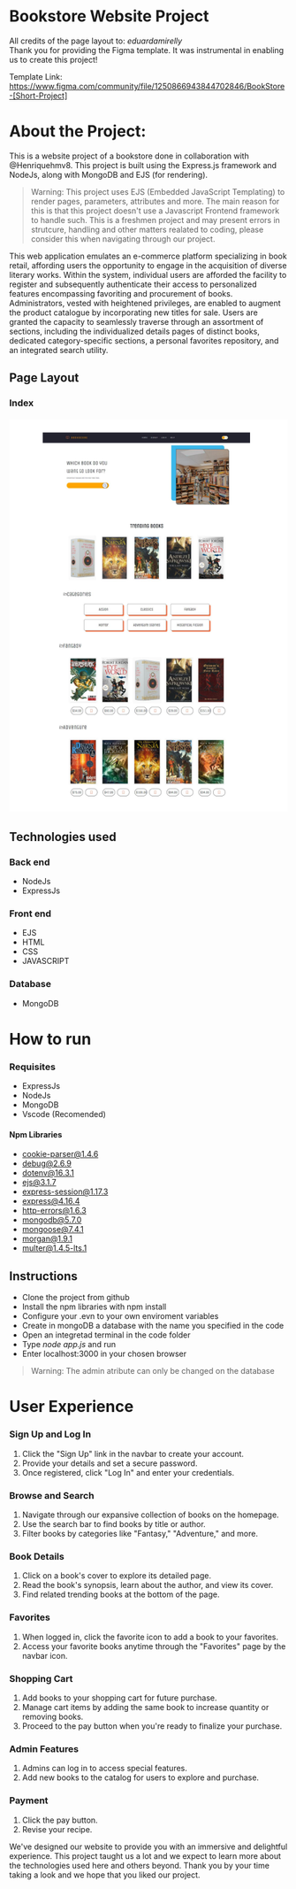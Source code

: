 # Bookstore Website Project

All credits of the page layout to: *eduardamirelly*  
Thank you for providing the Figma template. It was instrumental in enabling us to create this project!

Template Link: https://www.figma.com/community/file/1250866943844702846/BookStore-[Short-Project]

# About the Project: 

This is a website project of a bookstore done in collaboration with @Henriquehmv8. This project is built using the Express.js framework and NodeJs, along with MongoDB and EJS (for rendering).
> Warning: This project uses EJS (Embedded JavaScript Templating) to render pages, parameters, attributes and more. The main reason for this is that this project doesn't use a Javascript Frontend framework to handle such. This is a freshmen project and may present errors in strutcure, handling and other matters realated to coding, please consider this when navigating through our project.

This web application emulates an e-commerce platform specializing in book retail, affording users the opportunity to engage in the acquisition of diverse literary works. Within the system, individual users are afforded the facility to register and subsequently authenticate their access to personalized features encompassing favoriting and procurement of books. Administrators, vested with heightened privileges, are enabled to augment the product catalogue by incorporating new titles for sale. Users are granted the capacity to seamlessly traverse through an assortment of sections, including the individualized details pages of distinct books, dedicated category-specific sections, a personal favorites repository, and an integrated search utility.

## Page Layout
### Index
![indexDesktop](https://github.com/DiegoAndradeD/bookstore/blob/main/Layout/BookstoreIndex.PNG)

## Technologies used
### Back end
- NodeJs
- ExpressJs
### Front end
- EJS
- HTML
- CSS
- JAVASCRIPT
### Database
- MongoDB

# How to run

### Requisites
- ExpressJs
- NodeJs
- MongoDB
- Vscode (Recomended)
#### Npm Libraries
- cookie-parser@1.4.6
- debug@2.6.9
- dotenv@16.3.1
- ejs@3.1.7
- express-session@1.17.3
- express@4.16.4
- http-errors@1.6.3
- mongodb@5.7.0
- mongoose@7.4.1
- morgan@1.9.1
- multer@1.4.5-lts.1

## Instructions
 - Clone the project from github
 - Install the npm libraries with npm install
 - Configure your .evn to your own enviroment variables
 - Create in mongoDB a database with the name you specified in the code
 - Open an integretad terminal in the code folder
 - Type *node app.js* and run
 - Enter localhost:3000 in your chosen browser
 > Warning: The admin atribute can only be changed on the database

# User Experience

### Sign Up and Log In
1. Click the "Sign Up" link in the navbar to create your account.
2. Provide your details and set a secure password.
3. Once registered, click "Log In" and enter your credentials.

### Browse and Search
1. Navigate through our expansive collection of books on the homepage.
2. Use the search bar to find books by title or author.
3. Filter books by categories like "Fantasy," "Adventure," and more.

### Book Details
1. Click on a book's cover to explore its detailed page.
2. Read the book's synopsis, learn about the author, and view its cover.
3. Find related trending books at the bottom of the page.

### Favorites
1. When logged in, click the favorite icon to add a book to your favorites.
2. Access your favorite books anytime through the "Favorites" page by the navbar icon.

### Shopping Cart
1. Add books to your shopping cart for future purchase.
2. Manage cart items by adding the same book to increase quantity or removing books.
3. Proceed to the pay button when you're ready to finalize your purchase.

### Admin Features
1. Admins can log in to access special features.
2. Add new books to the catalog for users to explore and purchase.

### Payment
1. Click the pay button.
2. Revise your recipe.


We've designed our website to provide you with an immersive and delightful experience. This project taught us a lot and we expect to learn more about the technologies used here and others beyond.
Thank you by your time taking a look and we hope that you liked our project.
  
